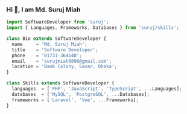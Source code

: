### Hi 👋, I am Md. Suruj Miah

```javascript
import SoftwareDeveloper from 'suruj';
import { Languages, Frameworks, Databases } from 'suruj/skills';

class Bio extends SoftwareDeveloper {
  name     = 'Md. Suruj Miah';
  title    = 'Software Developer';
  phone    = '01731-364148';
  email    = 'surujmiah6896@gmail.com';
  location = 'Bank Colony, Savar, Dhaka';
}

class Skills extends SoftwareDeveloper {
  languages  = ['PHP', 'JavaScript', 'TypeScript', ...Languages];
  databases  = ['MySQL', 'PostgreSQL', ...Databases];
  frameworks = ['Laravel', 'Vue', ...Frameworks];
}
```

<!--
**surujmiah6896/surujmiah6896** is a ✨ _special_ ✨ repository because its `README.md` (this file) appears on your GitHub profile.

Here are some ideas to get you started:

- 🔭 I’m currently working on ...
- 🌱 I’m currently learning ...
- 👯 I’m looking to collaborate on ...
- 🤔 I’m looking for help with ...
- 💬 Ask me about ...
- 📫 How to reach me: ...
- 😄 Pronouns: ...
- ⚡ Fun fact: ...
-->
